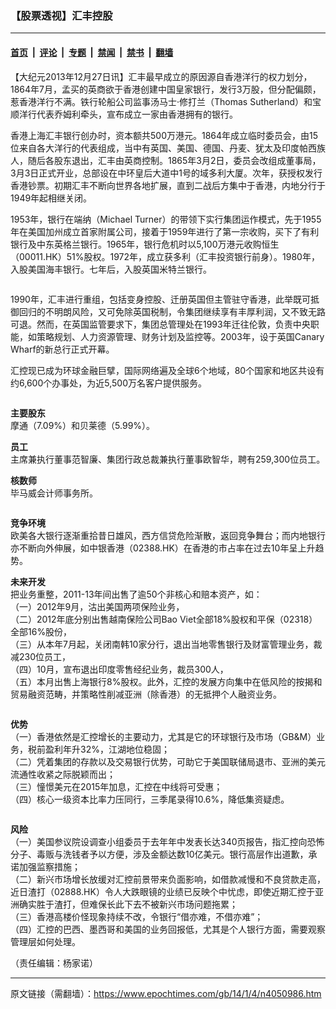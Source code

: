 ### 【股票透视】汇丰控股

---

#### [首页](../../../..?n4050986) &nbsp;|&nbsp; [评论](../../../../../epoch-comment?n4050986) &nbsp;|&nbsp; [专题](../../../../../epoch-special?n4050986) &nbsp;|&nbsp; [禁闻](../../../../../epoch-news?n4050986) &nbsp;|&nbsp; [禁书](../../../../../books?n4050986) &nbsp;|&nbsp; [翻墙](https://github.com/gfw-breaker/nogfw/blob/master/README.md?n4050986)


<div class="post_content" id="artbody" itemprop="articleBody">
 <!-- article content begin -->
 <p>
  【大纪元2013年12月27日讯】汇丰最早成立的原因源自香港洋行的权力划分，1864年7月，孟买的英商欲于香港创建中国皇家银行，发行3万股，但分配偏颇，惹香港洋行不满。铁行轮船公司监事汤马士·修打兰（Thomas Sutherland）和宝顺洋行代表乔姆利牵头，宣布成立一家由香港拥有的银行。
 </p>
 <p>
  香港上海汇丰银行创办时，资本额共500万港元。1864年成立临时委员会，由15位来自各大洋行的代表组成，当中有英国、美国、德国、丹麦、犹太及印度帕西族人，随后各股东退出，汇丰由英商控制。1865年3月2日，委员会改组成董事局，3月3日正式开业，总部设在中环皇后大道中1号的域多利大厦。次年，获授权发行香港钞票。初期汇丰不断向世界各地扩展，直到二战后方集中于香港，内地分行于1949年起相继关闭。
 </p>
 <p>
  1953年，银行在端纳（Michael Turner）的带领下实行集团运作模式，先于1955年在美国加州成立首家附属公司，接着于1959年进行了第一宗收购，买下了有利银行及中东英格兰银行。1965年，银行危机时以5,100万港元收购恒生（00011.HK）51%股权。1972年，成立获多利（汇丰投资银行前身）。1980年，入股美国海丰银行。七年后，入股英国米特兰银行。
 </p>
 <ok href=" https://i.epochtimes.com/assets/uploads/2014/01/1401040818442654.jpg" rel="noreferrer noopener" target="_blank">
  <img alt="" class="size-large wp-image-5683629" src="https://i.epochtimes.com/assets/uploads/2014/01/1401040818442654.jpg" title=""/>
 </ok>
 <p>
  1990年，汇丰进行重组，包括变身控股、迁册英国但主管驻守香港，此举既可抵御回归的不明朗风险，又可免除英国税制，令集团继续享有丰厚利润，又不致无路可退。然而，在英国监管要求下，集团总管理处在1993年迁往伦敦，负责中央职能，如策略规划、人力资源管理、财务计划及监控等。2003年，设于英国Canary Wharf的新总行正式开幕。
 </p>
 <p>
  汇控现已成为环球金融巨擘，国际网络遍及全球6个地域，80个国家和地区共设有约6,600个办事处，为近5,500万名客户提供服务。
 </p>
 <ok href=" https://i.epochtimes.com/assets/uploads/2014/01/1401040819232654.jpg" rel="noreferrer noopener" target="_blank">
  <img alt="" class="size-large wp-image-5683633" src="https://i.epochtimes.com/assets/uploads/2014/01/1401040819232654.jpg" title=""/>
 </ok>
 <p>
  <b>
   主要股东
  </b>
  <br/>
  摩通（7.09%）和贝莱德（5.99%）。
 </p>
 <p>
  <b>
   员工
  </b>
  <br/>
  主席兼执行董事范智廉、集团行政总裁兼执行董事欧智华，聘有259,300位员工。
 </p>
 <p>
  <b>
   核数师
  </b>
  <br/>
  毕马威会计师事务所。
 </p>
 <ok href=" https://i.epochtimes.com/assets/uploads/2014/01/1401040819392654.jpg" rel="noreferrer noopener" target="_blank">
  <img alt="" class="size-large wp-image-5683638" src="https://i.epochtimes.com/assets/uploads/2014/01/1401040819392654.jpg" title=""/>
 </ok>
 <p>
  <b>
   竞争环境
  </b>
  <br/>
  欧美各大银行逐渐重拾昔日雄风，西方信贷危险渐散，返回竞争舞台；而内地银行亦不断向外伸展，如中银香港（02388.HK）在香港的市占率在过去10年呈上升趋势。
 </p>
 <p>
  <b>
   未来开发
  </b>
  <br/>
  把业务重整，2011-13年间出售了逾50个非核心和赔本资产，如：
  <br/>
  （一）2012年9月，沽出美国两项保险业务，
  <br/>
  （二）2012年底分别出售越南保险公司Bao Viet全部18%股权和平保（02318）全部16%股份，
  <br/>
  （三）从本年7月起，关闭南韩10家分行，退出当地零售银行及财富管理业务，裁减230位员工，
  <br/>
  （四）10月，宣布退出印度零售经纪业务，裁员300人，
  <br/>
  （五）本月出售上海银行8%股权。此外，汇控的发展方向集中在低风险的按揭和贸易融资范畴，并策略性削减亚洲（除香港）的无抵押个人融资业务。
 </p>
 <ok href=" https://i.epochtimes.com/assets/uploads/2014/01/1401040820072654-600x141.jpg" rel="noreferrer noopener" target="_blank">
  <img alt="" class="size-large wp-image-5683640" src="https://i.epochtimes.com/assets/uploads/2014/01/1401040820072654-600x141.jpg" title=""/>
 </ok>
 <p>
  <b>
   优势
  </b>
  <br/>
  （一）香港依然是汇控增长的主要动力，尤其是它的环球银行及市场（GB&amp;M）业务，税前盈利年升32%，江湖地位稳固；
  <br/>
  （二）凭着集团的存款以及交易银行优势，可助它于美国联储局退市、亚洲的美元流通性收紧之际脱颖而出；
  <br/>
  （三）憧憬美元在2015年加息，汇控在中线将可受惠；
  <br/>
  （四）核心一级资本比率力压同行，三季尾录得10.6%，降低集资疑虑。
 </p>
 <ok href=" https://i.epochtimes.com/assets/uploads/2014/01/1401040820272654.jpg" rel="noreferrer noopener" target="_blank">
  <img alt="" class="size-large wp-image-5683644" src="https://i.epochtimes.com/assets/uploads/2014/01/1401040820272654.jpg" title=""/>
 </ok>
 <p>
  <b>
   风险
  </b>
  <br/>
  （一）美国参议院设调查小组委员于去年年中发表长达340页报告，指汇控向恐怖分子、毒贩与洗钱者予以方便，涉及金额达数10亿美元。银行高层作出道歉，承诺加强监察措施；
  <br/>
  （二）新兴市场增长放缓对汇控前景带来负面影响，如借款减慢和不良贷款走高，近日渣打（02888.HK）令人大跌眼镜的业绩已反映个中忧虑，即使近期汇控于亚洲确实胜于渣打，但难保长此下去不被新兴市场问题拖累；
  <br/>
  （三）香港高楼价怪现象持续不改，令银行“借亦难，不借亦难”；
  <br/>
  （四）汇控的巴西、墨西哥和美国的业务回报低，尤其是个人银行方面，需要观察管理层如何处理。
 </p>
 <p>
  （责任编辑：杨家诺）
 </p>
 <!-- article content end -->
 <div id="below_article_ad">
 </div>
</div>


---

原文链接（需翻墙）：https://www.epochtimes.com/gb/14/1/4/n4050986.htm